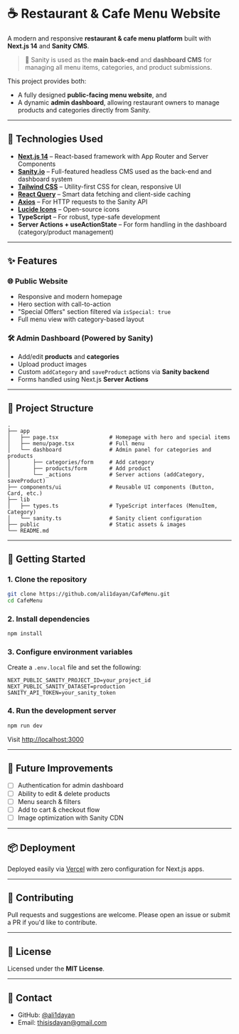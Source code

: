 # ☕️ Restaurant & Cafe Menu Website

A modern and responsive **restaurant & cafe menu platform** built with **Next.js 14** and **Sanity CMS**.

> 🧠 Sanity is used as the **main back-end** and **dashboard CMS** for managing all menu items, categories, and product submissions.

This project provides both:

- A fully designed **public-facing menu website**, and
- A dynamic **admin dashboard**, allowing restaurant owners to manage products and categories directly from Sanity.

---

## 🚀 Technologies Used

- **[Next.js 14](https://nextjs.org/)** – React-based framework with App Router and Server Components
- **[Sanity.io](https://www.sanity.io/)** – Full-featured headless CMS used as the back-end and dashboard system
- **[Tailwind CSS](https://tailwindcss.com/)** – Utility-first CSS for clean, responsive UI
- **[React Query](https://tanstack.com/query/latest)** – Smart data fetching and client-side caching
- **[Axios](https://axios-http.com/)** – For HTTP requests to the Sanity API
- **[Lucide Icons](https://lucide.dev/)** – Open-source icons
- **TypeScript** – For robust, type-safe development
- **Server Actions + useActionState** – For form handling in the dashboard (category/product management)

---

## ✨ Features

### 🌐 Public Website

- Responsive and modern homepage
- Hero section with call-to-action
- "Special Offers" section filtered via `isSpecial: true`
- Full menu view with category-based layout

### 🛠️ Admin Dashboard (Powered by Sanity)

- Add/edit **products** and **categories**
- Upload product images
- Custom `addCategory` and `saveProduct` actions via **Sanity backend**
- Forms handled using Next.js **Server Actions**

---

## 📁 Project Structure

```
.
├── app
│   ├── page.tsx                # Homepage with hero and special items
│   ├── menu/page.tsx           # Full menu
│   └── dashboard               # Admin panel for categories and products
│       ├── categories/form     # Add category
│       ├── products/form       # Add product
│       └── _actions            # Server actions (addCategory, saveProduct)
├── components/ui               # Reusable UI components (Button, Card, etc.)
├── lib
│   ├── types.ts                # TypeScript interfaces (MenuItem, Category)
│   └── sanity.ts               # Sanity client configuration
├── public                      # Static assets & images
└── README.md
```

---

## 🧪 Getting Started

### 1. Clone the repository

```bash
git clone https://github.com/ali1dayan/CafeMenu.git
cd CafeMenu
```

### 2. Install dependencies

```bash
npm install
```

### 3. Configure environment variables

Create a `.env.local` file and set the following:

```env
NEXT_PUBLIC_SANITY_PROJECT_ID=your_project_id
NEXT_PUBLIC_SANITY_DATASET=production
SANITY_API_TOKEN=your_sanity_token
```

### 4. Run the development server

```bash
npm run dev
```

Visit [http://localhost:3000](http://localhost:3000)

---

## 🔧 Future Improvements

- [ ] Authentication for admin dashboard
- [ ] Ability to edit & delete products
- [ ] Menu search & filters
- [ ] Add to cart & checkout flow
- [ ] Image optimization with Sanity CDN

---

## 📦 Deployment

Deployed easily via [Vercel](https://vercel.com/) with zero configuration for Next.js apps.

---

## 🤝 Contributing

Pull requests and suggestions are welcome. Please open an issue or submit a PR if you'd like to contribute.

---

## 📄 License

Licensed under the **MIT License**.

---

## 💬 Contact

- GitHub: [@ali1dayan](https://github.com/ali1dayan)
- Email: thisisdayan@gmail.com
